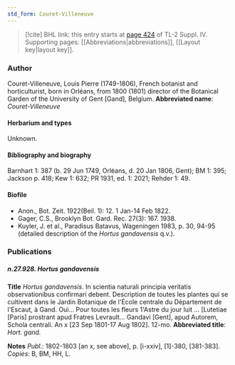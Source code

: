 ```yaml
---
std_form: Couret-Villeneuve
---
```


> [!cite] BHL link: this entry starts at [page 424](https://www.biodiversitylibrary.org/page/33266101) of TL-2 Suppl. IV.
> Supporting pages: [[Abbreviations|abbreviations]], [[Layout key|layout key]].

### Author

Couret-Villeneuve, Louis Pierre (1749-1806), French botanist and horticulturist, born in Orléans, from 1800 (1801) director of the Botanical Garden of the University of Gent \[Gand\], Belgium. 
**Abbreviated name**: *Couret-Villeneuve*

#### Herbarium and types

Unknown.

#### Bibliography and biography

Barnhart 1: 387 (b. 29 Jun 1749, Orléans, d. 20 Jan 1806, Gent); BM 1: 395; Jackson p. 418; Kew 1: 632; PR 1931, ed. 1: 2021; Rehder 1: 49.

#### Biofile

- Anon., Bot. Zeit. 1922(Beil. 1): 12. 1 Jan-14 Feb 1822.
- Gager, C.S., Brooklyn Bot. Gard. Rec. 27(3): 167. 1938.
- Kuyler, J. et al., Paradisus Batavus, Wageningen 1983, p. 30, 94-95 (detailed description of the *Hortus gandavensis* q.v.).

### Publications

##### n.27.928. Hortus gandavensis

**Title**
*Hortus gandavensis*. In scientia naturali principia veritatis observationibus confirmari debent. Description de toutes les plantes qui se cultivent dans le Jardin Botanique de l'École centrale du Département de l'Escaut, à Gand. Oui... Pour toutes les fleurs 1'Astre du jour luit ... \[Lutetiae \[Paris\] prostrant apud Fratres Levrault... Gandavi \[Gent\], apud Autorem, Schola centrali. An x \[23 Sep 1801-17 Aug 1802\]. 12-mo.
**Abbreviated title**: *Hort. gand.*

**Notes**
*Publ*.: 1802-1803 \[an x, see above\], p. \[i-xxiv\], \[1\]-380, \[381-383\]. *Copies*: B, BM, HH, L.

